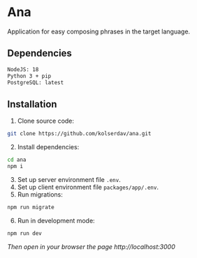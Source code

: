 # Ana

Application for easy composing phrases in the target language.

## Dependencies

```sh
NodeJS: 18
Python 3 + pip
PostgreSQL: latest
```

## Installation

1. Clone source code:

```sh
git clone https://github.com/kolserdav/ana.git
```

2. Install dependencies:

```sh
cd ana
npm i
```

3. Set up server environment file `.env`.
4. Set up client environment file `packages/app/.env`.
5. Run migrations:

```sh
npm run migrate
```

6. Run in development mode:

```sh
npm run dev
```

_Then open in your browser the page http://localhost:3000_
